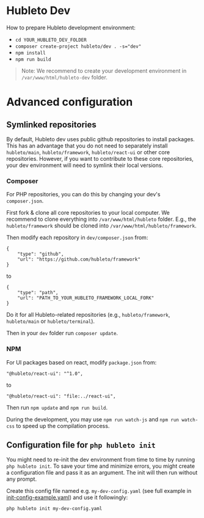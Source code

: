 # Hubleto Dev

How to prepare Hubleto development environment:

  * `cd YOUR_HUBLETO_DEV_FOLDER`
  * `composer create-project hubleto/dev . -s="dev"`
  * `npm install`
  * `npm run build`

> Note: We recommend to create your development environment in `/var/www/html/hubleto-dev` folder.

# Advanced configuration

## Symlinked repositories

By default, Hubleto dev uses public github repositories to install packages. This has an advantage
that you do not need to separately install `hubleto/main`, `hubleto/framework`, `hubleto/react-ui` or other core
repositories. However, if you want to contribute to these core repositories, your dev environment will need
to symlink their local versions.

### Composer

For PHP repositories, you can do this by changing your dev's `composer.json`.

First fork & clone all core repositories to your local computer. We recommend to clone everything into `/var/www/html/hubleto` folder.
E.g., the `hubleto/framework` should be cloned into `/var/www/html/hubleto/framework`.

Then modify each repository in `dev/composer.json` from:

```
{
    "type": "github",
    "url": "https://github.com/hubleto/framework"
}
```

to

```
{
    "type": "path",
    "url": "PATH_TO_YOUR_HUBLETO_FRAMEWORK_LOCAL_FORK"
}
```

Do it for all Hubleto-related repositories (e.g., `hubleto/framework`, `hubleto/main` or `hubleto/terminal`).

Then in your `dev` folder run `composer update`.

### NPM

For UI packages based on react, modify `package.json` from:

```
"@hubleto/react-ui": "^1.0",
```

to

```
"@hubleto/react-ui": "file:../react-ui",
```

Then run `npm update` and `npm run build`.

During the development, you may use `npm run watch-js` and `npm run watch-css` to speed up the compilation process.

## Configuration file for `php hubleto init`

You might need to re-init the dev environment from time to time by running `php hubleto init`. To save your time and
minimize errors, you might create a configuration file and pass it as an argument. The init will then run without any prompt.

Create this config file named e.g. `my-dev-config.yaml` (see full example in [init-config-example.yaml](init-config-example.yaml)) and use it followingly:

`php hubleto init my-dev-config.yaml`
